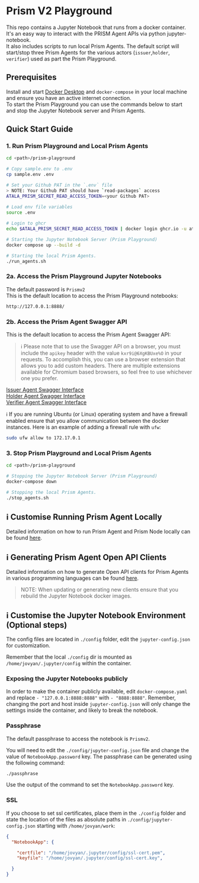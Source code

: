 # Prism V2 Playground  

This repo contains a Jupyter Notebook that runs from a docker container.  
It's an easy way to interact with the PRISM Agent APIs via python jupyter-notebook.  
It also includes scripts to run local Prism Agents. The default script will start/stop three Prism Agents for the various actors (`issuer`,`holder`, `verifier`) used as part the Prism Playground.  

## Prerequisites 
Install and start [Docker Desktop](https://www.docker.com/products/docker-desktop/) and `docker-compose` in your local machine and ensure you have an active internet connection.  
To start the Prism Playground you can use the commands below to start and stop the Jupyter Notebook server and Prism Agents.

## Quick Start Guide
### 1. Run Prism Playground and Local Prism Agents
```bash
cd <path>/prism-playground

# Copy sample.env to .env
cp sample.env .env

# Set your Github PAT in the `.env` file
> NOTE: Your Github PAT should have `read-packages` access
ATALA_PRISM_SECRET_READ_ACCESS_TOKEN=<your Github PAT>

# Load env file variables
source .env
 
# Login to ghcr
echo $ATALA_PRISM_SECRET_READ_ACCESS_TOKEN | docker login ghcr.io -u atala-dev --password-stdin

# Starting the Jupyter Notebook Server (Prism Playground)
docker compose up --build -d

# Starting the local Prism Agents.
./run_agents.sh
```
### 2a. Access the Prism Playground Jupyter Notebooks
The default password is `Prismv2`    
This is the default location to access the Prism Playground notebooks:

```bash
http://127.0.0.1:8888/
```

### 2b. Access the Prism Agent Swagger API
This is the default location to access the Prism Agent Swagger API:
> ℹ️ Please note that to use the Swagger API on a browser, you must include the `apikey` header with the value `kxr9i@6XgKBUxe%O` in your requests. To accomplish this, you can use a browser extension that allows you to add custom headers. There are multiple extensions available for Chromium based browsers, so feel free to use whichever one you prefer.

[Issuer Agent Swagger Interface](http://localhost:8080/docs/prism-agent/api/)  
[Holder Agent Swagger Interface](http://localhost:8090/docs/prism-agent/api/)  
[Verifier Agent Swagger Interface](http://localhost:9000/docs/prism-agent/api/)  

ℹ️ If you are running Ubuntu (or Linux) operating system and have a firewall enabled ensure that you allow communication between the docker instances.
Here is an example of adding a firewall rule with `ufw`:
```bash
sudo ufw allow to 172.17.0.1
```

### 3. Stop Prism Playground and Local Prism Agents
```bash
cd <path>/prism-playground

# Stopping the Jupyter Notebook Server (Prism Playground)
docker-compose down

# Stopping the local Prism Agents.
./stop_agents.sh
```

## ℹ️ Customise Running Prism Agent Locally
Detailed information on how to run Prism Agent and Prism Node locally can be found [here](agent/README.md).

## ℹ️ Generating Prism Agent Open API Clients
Detailed information on how to generate Open API clients for Prism Agents in various programming languages can be found [here](openapi-generator/README.md).
> NOTE: When updating or generating new clients ensure that you rebuild the Jupyter Notebook docker images.

## ℹ️ Customise the Jupyter Notebook Environment (Optional steps)

The config files are located in `./config` folder, edit the `jupyter-config.json` for customization.

Remember that the local `./config` dir is mounted as `/home/jovyan/.jupyter/config` within the container.

### Exposing the Jupyter Notebooks publicly
In order to make the container publicly available, edit `docker-compose.yaml` and replace `- "127.0.0.1:8888:8888"` 
with `- "8888:8888"`. Remember, changing the port and host inside `jupyter-config.json` will only change the settings
inside the container, and likely to break the notebook.

### Passphrase

The default passphrase to access the notebook is `Prismv2`.

You will need to edit the `./config/jupyter-config.json` file and change the value of `NotebookApp.password` key. The
passphrase can be generated using the following command:

```bash
./passphrase
```

Use the output of the command to set the `NotebookApp.password` key.

### SSL

If you choose to set ssl certificates, place them in the `./config` folder and state the location of the files
as absolute paths in `./config/jupyter-config.json` starting with `/home/jovyan/work`:

```json
{
  "NotebookApp": {

    "certfile": "/home/jovyan/.jupyter/config/ssl-cert.pem",
    "keyfile": "/home/jovyan/.jupyter/config/ssl-cert.key",

  }
}
```
